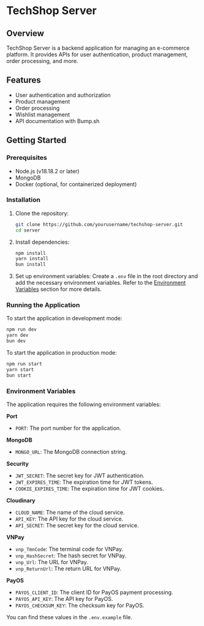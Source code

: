 # TechShop Server

## Overview

TechShop Server is a backend application for managing an e-commerce platform. It provides APIs for user authentication, product management, order processing, and more.

## Features

- User authentication and authorization
- Product management
- Order processing
- Wishlist management
- API documentation with Bump.sh

## Getting Started

### Prerequisites

- Node.js (v18.18.2 or later)
- MongoDB
- Docker (optional, for containerized deployment)

### Installation

1. Clone the repository:

   ```sh
   git clone https://github.com/yourusername/techshop-server.git
   cd server
   ```

2. Install dependencies:

   ```sh
   npm install
   yarn install
   bun install
   ```

3. Set up environment variables:
   Create a `.env` file in the root directory and add the necessary environment variables. Refer to the [Environment Variables](#environment-variables) section for more details.

### Running the Application

To start the application in development mode:

```sh
npm run dev
yarn dev
bun dev
```

To start the application in production mode:

```sh
npm run start
yarn start
bun start
```

### Environment Variables

The application requires the following environment variables:

**Port**

- `PORT`: The port number for the application.

**MongoDB**

- `MONGO_URL`: The MongoDB connection string.

**Security**

- `JWT_SECRET`: The secret key for JWT authentication.
- `JWT_EXPIRES_TIME`: The expiration time for JWT tokens.
- `COOKIE_EXPIRES_TIME`: The expiration time for JWT cookies.

**Cloudinary**

- `CLOUD_NAME`: The name of the cloud service.
- `API_KEY`: The API key for the cloud service.
- `API_SECRET`: The secret key for the cloud service.

**VNPay**

- `vnp_TmnCode`: The terminal code for VNPay.
- `vnp_HashSecret`: The hash secret for VNPay.
- `vnp_Url`: The URL for VNPay.
- `vnp_ReturnUrl`: The return URL for VNPay.

**PayOS**

- `PAYOS_CLIENT_ID`: The client ID for PayOS payment processing.
- `PAYOS_API_KEY`: The API key for PayOS.
- `PAYOS_CHECKSUM_KEY`: The checksum key for PayOS.

You can find these values in the `.env.example` file.
